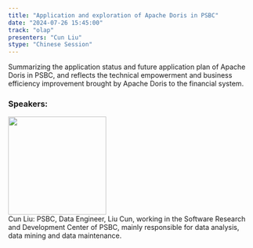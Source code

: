 ```yaml
---
title: "Application and exploration of Apache Doris in PSBC"
date: "2024-07-26 15:45:00" 
track: "olap"
presenters: "Cun Liu"
stype: "Chinese Session"
---
```

Summarizing the application status and future application plan of Apache Doris in PSBC, and reflects the technical empowerment and business efficiency improvement brought by Apache Doris to the financial system.
 ### Speakers: 
 <img src="https://sessionize.com/image/d2ec-400o400o1-JyQJnFSSyCWUDSWbNaoMg7.jpg" width="200" /><br>Cun Liu: PSBC, Data Engineer, Liu Cun, working in the Software Research and Development Center of PSBC, mainly responsible for data analysis, data mining and data maintenance.
 <br><br>